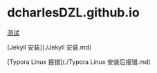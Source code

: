 # dcharlesDZL.github.io

[测试](./test1.md)

[Jekyll 安装](./Jekyll 安装.md) 

[Typora Linux 报错](./Typora Linux 安装后报错.md) 







